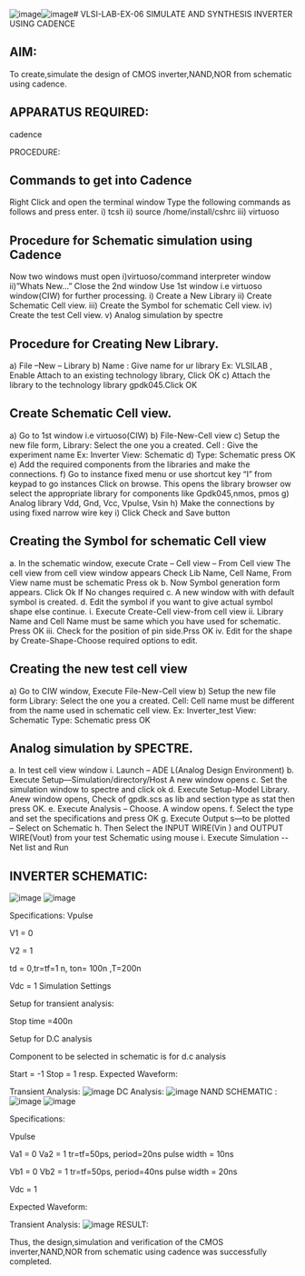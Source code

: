 ![image](https://github.com/SuryaChakradhar/VLSI-LAB-EXP-7/assets/161815325/66e64cb0-4c2c-4c71-97dc-6744f6293985)![image](https://github.com/SuryaChakradhar/VLSI-LAB-EXP-7/assets/161815325/ede06671-d025-43eb-b4c8-b15f53ed5641)# VLSI-LAB-EX-06
SIMULATE AND SYNTHESIS INVERTER USING CADENCE

## AIM:
To create,simulate the design of CMOS inverter,NAND,NOR from schematic using cadence.

## APPARATUS REQUIRED:
cadence

PROCEDURE:

## Commands to get into Cadence
Right Click and open the terminal window Type the following commands as follows and press enter. i) tcsh ii) source /home/install/cshrc iii) virtuoso

## Procedure for Schematic simulation using Cadence
Now two windows must open i)virtuoso/command interpreter window ii)”Whats New…” Close the 2nd window Use 1st window i.e virtuoso window(CIW) for further processing. i) Create a New Library ii) Create Schematic Cell view. iii) Create the Symbol for schematic Cell view. iv) Create the test Cell view. v) Analog simulation by spectre

## Procedure for Creating New Library.
a) File –New – Library b) Name : Give name for ur library Ex: VLSILAB , Enable Attach to an existing technology library, Click OK c) Attach the library to the technology library gpdk045.Click OK

## Create Schematic Cell view.
a) Go to 1st window i.e virtuoso(CIW) b) File-New-Cell view c) Setup the new file form, Library: Select the one you a created. Cell : Give the experiment name Ex: Inverter View: Schematic d) Type: Schematic press OK e) Add the required components from the libraries and make the connections. f) Go to instance fixed menu or use shortcut key “I” from keypad to go instances Click on browse. This opens the library browser ow select the appropriate library for components like Gpdk045,nmos, pmos g) Analog library Vdd, Gnd, Vcc, Vpulse, Vsin h) Make the connections by using fixed narrow wire key i) Click Check and Save button

## Creating the Symbol for schematic Cell view
a. In the schematic window, execute Crate – Cell view – From Cell view The cell view from cell view window appears Check Lib Name, Cell Name, From View name must be schematic Press ok b. Now Symbol generation form appears. Click Ok If No changes required c. A new window with with default symbol is created. d. Edit the symbol if you want to give actual symbol shape else continue. i. Execute Create-Cell view-from cell view ii. Library Name and Cell Name must be same which you have used for schematic. Press OK iii. Check for the position of pin side.Prss OK iv. Edit for the shape by Create-Shape-Choose required options to edit.

## Creating the new test cell view
a) Go to CIW window, Execute File-New-Cell view b) Setup the new file form Library: Select the one you a created. Cell: Cell name must be different from the name used in schematic cell view. Ex: Inverter_test View: Schematic Type: Schematic press OK

## Analog simulation by SPECTRE.
a. In test cell view window i. Launch – ADE L(Analog Design Environment) b. Execute Setup—Simulation/directory/Host A new window opens c. Set the simulation window to spectre and click ok d. Execute Setup-Model Library. Anew window opens, Check of gpdk.scs as lib and section type as stat then press OK. e. Execute Analysis – Choose. A window opens. f. Select the type and set the specifications and press OK g. Execute Output s—to be plotted – Select on Schematic h. Then Select the INPUT WIRE(Vin ) and OUTPUT WIRE(Vout) from your test Schematic using mouse i. Execute Simulation -- Net list and Run

## INVERTER SCHEMATIC:
![image](https://github.com/SuryaChakradhar/VLSI-LAB-EXP-7/assets/161815325/3e81fa6f-c70a-4dfe-a0a9-15abc04d916a)
![image](https://github.com/SuryaChakradhar/VLSI-LAB-EXP-7/assets/161815325/7c1d97a6-e742-4f08-91aa-ae69c7e09625)

Specifications: Vpulse

V1 = 0

V2 = 1

td = 0,tr=tf=1 n, ton= 100n ,T=200n

Vdc = 1 Simulation Settings

Setup for transient analysis:

Stop time =400n

Setup for D.C analysis

Component to be selected in schematic is for d.c analysis

Start = -1 Stop = 1 resp. Expected Waveform:

Transient Analysis:
![image](https://github.com/SuryaChakradhar/VLSI-LAB-EXP-7/assets/161815325/08950498-a0eb-4e86-85c2-8ebe789346eb)
DC Analysis:
![image](https://github.com/SuryaChakradhar/VLSI-LAB-EXP-7/assets/161815325/dab020dd-39fc-46bf-a889-24451e196bcd)
NAND SCHEMATIC :
![image](https://github.com/SuryaChakradhar/VLSI-LAB-EXP-7/assets/161815325/127db525-35d5-4ed2-9c3f-5d01fe453948)
![image](https://github.com/SuryaChakradhar/VLSI-LAB-EXP-7/assets/161815325/2961e1aa-bb44-4970-9393-54e75c95306d)

Specifications:

Vpulse

Va1 = 0 Va2 = 1 tr=tf=50ps, period=20ns pulse width = 10ns

Vb1 = 0 Vb2 = 1 tr=tf=50ps, period=40ns pulse width = 20ns

Vdc = 1

Expected Waveform:

Transient Analysis:
![image](https://github.com/SuryaChakradhar/VLSI-LAB-EXP-7/assets/161815325/54ab121a-e454-4dc9-976f-3156fbc9f522)
RESULT:

Thus, the design,simulation and verification of the CMOS inverter,NAND,NOR from schematic using cadence was successfully completed.
